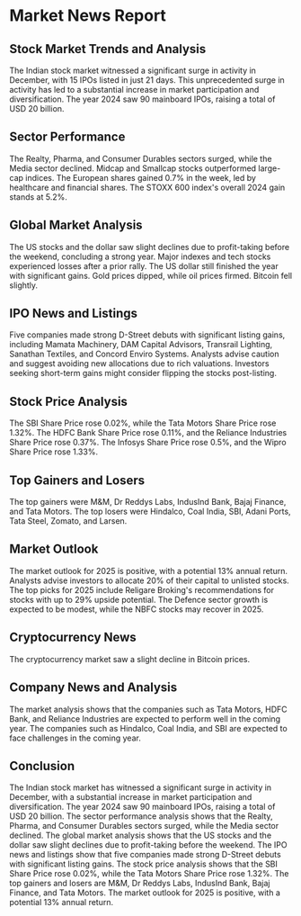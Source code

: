 **Market News Report**
=====================

**Stock Market Trends and Analysis**
-----------------------------------

The Indian stock market witnessed a significant surge in activity in December, with 15 IPOs listed in just 21 days. This unprecedented surge in activity has led to a substantial increase in market participation and diversification. The year 2024 saw 90 mainboard IPOs, raising a total of USD 20 billion.

**Sector Performance**
---------------------

The Realty, Pharma, and Consumer Durables sectors surged, while the Media sector declined. Midcap and Smallcap stocks outperformed large-cap indices. The European shares gained 0.7% in the week, led by healthcare and financial shares. The STOXX 600 index's overall 2024 gain stands at 5.2%.

**Global Market Analysis**
-------------------------

The US stocks and the dollar saw slight declines due to profit-taking before the weekend, concluding a strong year. Major indexes and tech stocks experienced losses after a prior rally. The US dollar still finished the year with significant gains. Gold prices dipped, while oil prices firmed. Bitcoin fell slightly.

**IPO News and Listings**
-------------------------

Five companies made strong D-Street debuts with significant listing gains, including Mamata Machinery, DAM Capital Advisors, Transrail Lighting, Sanathan Textiles, and Concord Enviro Systems. Analysts advise caution and suggest avoiding new allocations due to rich valuations. Investors seeking short-term gains might consider flipping the stocks post-listing.

**Stock Price Analysis**
------------------------

The SBI Share Price rose 0.02%, while the Tata Motors Share Price rose 1.32%. The HDFC Bank Share Price rose 0.11%, and the Reliance Industries Share Price rose 0.37%. The Infosys Share Price rose 0.5%, and the Wipro Share Price rose 1.33%.

**Top Gainers and Losers**
-------------------------

The top gainers were M&M, Dr Reddys Labs, IndusInd Bank, Bajaj Finance, and Tata Motors. The top losers were Hindalco, Coal India, SBI, Adani Ports, Tata Steel, Zomato, and Larsen.

**Market Outlook**
------------------

The market outlook for 2025 is positive, with a potential 13% annual return. Analysts advise investors to allocate 20% of their capital to unlisted stocks. The top picks for 2025 include Religare Broking's recommendations for stocks with up to 29% upside potential. The Defence sector growth is expected to be modest, while the NBFC stocks may recover in 2025.

**Cryptocurrency News**
------------------------

The cryptocurrency market saw a slight decline in Bitcoin prices.

**Company News and Analysis**
---------------------------

The market analysis shows that the companies such as Tata Motors, HDFC Bank, and Reliance Industries are expected to perform well in the coming year. The companies such as Hindalco, Coal India, and SBI are expected to face challenges in the coming year.

**Conclusion**
----------

The Indian stock market has witnessed a significant surge in activity in December, with a substantial increase in market participation and diversification. The year 2024 saw 90 mainboard IPOs, raising a total of USD 20 billion. The sector performance analysis shows that the Realty, Pharma, and Consumer Durables sectors surged, while the Media sector declined. The global market analysis shows that the US stocks and the dollar saw slight declines due to profit-taking before the weekend. The IPO news and listings show that five companies made strong D-Street debuts with significant listing gains. The stock price analysis shows that the SBI Share Price rose 0.02%, while the Tata Motors Share Price rose 1.32%. The top gainers and losers are M&M, Dr Reddys Labs, IndusInd Bank, Bajaj Finance, and Tata Motors. The market outlook for 2025 is positive, with a potential 13% annual return.